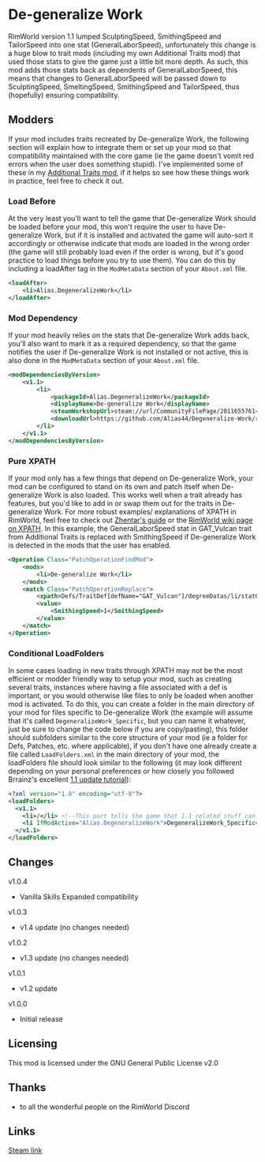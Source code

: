 # De-generalize Work
RimWorld version 1.1 lumped SculptingSpeed, SmithingSpeed and TailorSpeed into one stat (GeneralLaborSpeed), unfortunately this change is a huge blow to trait mods (including my own Additional Traits mod) that used those stats to give the game just a little bit more depth. As such, this mod adds those stats back as dependents of GeneralLaborSpeed, this means that changes to GeneralLaborSpeed will be passed down to SculptingSpeed, SmeltingSpeed, SmithingSpeed and TailorSpeed, thus (hopefully) ensuring compatibility.

## Modders
If your mod includes traits recreated by De-generalize Work, the following section will explain how to integrate them or set up your mod so that compatibility maintained with the core game (ie the game doesn't vomit red errors when the user does something stupid). I've implemented some of these in my [Additional Traits mod](https://github.com/Alias44/Gewens-Additional-Traits), if it helps so see how these things work in practice, feel free to check it out.

### Load Before
At the very least you'll want to tell the game that De-generalize Work should be loaded before your mod, this won't require the user to have De-generalize Work, but if it is installed and activated the game will auto-sort it accordingly or otherwise indicate that mods are loaded in the wrong order (the game will still probably load even if the order is wrong, but it's good practice to load things before you try to use them). You can do this by including a loadAfter tag in the ```ModMetaData``` section of your ```About.xml``` file.
```XML
<loadAfter>
	<li>Alias.DegeneralizeWork</li>
</loadAfter>
```

### Mod Dependency
If your mod heavily relies on the stats that De-generalize Work adds back, you'll also want to mark it as a required dependency, so that the game notifies the user if De-generalize Work is not installed or not active, this is also done in the ```ModMetaData``` section of your ```About.xml``` file.
```XML
<modDependenciesByVersion>
    <v1.1>
        <li>
            <packageId>Alias.DegeneralizeWork</packageId>
            <displayName>De-generalize Work</displayName>
            <steamWorkshopUrl>steam://url/CommunityFilePage/2011655761</steamWorkshopUrl>
            <downloadUrl>https://github.com/Alias44/Degeneralize-Work/releases/latest</downloadUrl>
        </li>
    </v1.1>
</modDependenciesByVersion>
```

### Pure XPATH
If your mod only has a few things that depend on De-generalize Work, your mod can be configured to stand on its own and patch itself when De-generalize Work is also loaded. This works well when a trait already has features, but you'd like to add in or swap them out for the traits in De-generalize Work. For more robust examples/ explanations of XPATH in RimWorld, feel free to check out [Zhentar's guide](https://gist.github.com/Zhentar/4a1b71cea45b9337f70b30a21d868782) or the [RimWorld wiki page on XPATH](https://rimworldwiki.com/wiki/Modding_Tutorials/PatchOperations). In this example, the GeneralLaborSpeed stat in GAT_Vulcan trait from Additional Traits is replaced with SmithingSpeed if De-generalize Work is detected in the mods that the user has enabled.
```XML
<Operation Class="PatchOperationFindMod">
	<mods>
		<li>De-generalize Work</li>
	</mods>
	<match Class="PatchOperationReplace">
		<xpath>Defs/TraitDef[defName="GAT_Vulcan"]/degreeDatas/li/statOffsets/GeneralLaborSpeed</xpath>
		<value>
			<SmithingSpeed>1</SmithingSpeed>
		</value>
	</match>
</Operation>
```

### Conditional LoadFolders
In some cases loading in new traits through XPATH may not be the most efficient or modder friendly way to setup your mod, such as creating several traits, instances where having a file associated with a def is important, or you would otherwise like files to only be loaded when another mod is activated. To do this, you can create a folder in the main directory of your mod for files specific to De-generalize Work (the example will assume that it's called ```DegeneralizeWork_Specific```, but you can name it whatever, just be sure to change the code below if you are copy/pasting), this folder should subfolders similar to the core structure of your mod (ie a folder for Defs, Patches, etc. where applicable), if you don't have one already create a file called ```LoadFolders.xml``` in the main directory of your mod, the loadFolders file should look similar to the following (it may look different depending on your personal preferences or how closely you followed Brrainz's excellent [1.1 update tutorial](https://gist.github.com/pardeike/08ff826bf40ee60452f02d85e59f32ff)):
```XML
<?xml version="1.0" encoding="utf-8"?>
<loadFolders>
  <v1.1>
    <li>/</li> <!--This part tells the game that 1.1 related stuff can be found at the main directory of your mod-->
    <li IfModActive="Alias.DegeneralizeWork">DegeneralizeWork_Specific</li><!--This part tells the game that De-generalize Work related stuff can be found in the DegeneralizeWork_Specific folder-->
  </v1.1>
</loadFolders>
```

## Changes
v1.0.4
* Vanilla Skills Expanded compatibility

v1.0.3
* v1.4 update (no changes needed)

v1.0.2
* v1.3 update (no changes needed)

v1.0.1
* v1.2 update

v1.0.0
* Initial release

## Licensing
This mod is licensed under the GNU General Public License v2.0

## Thanks
* to all the wonderful people on the RimWorld Discord

## Links
[Steam link](https://steamcommunity.com/sharedfiles/filedetails/?id=2011655761)
